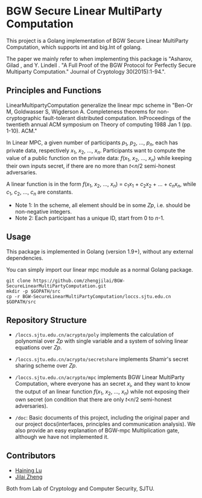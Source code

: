 # BGW Secure Linear MultiParty Computation

This project is a Golang implementation of BGW Secure Linear MultiParty Computation, which supports int and big.Int of golang.

The paper we mainly refer to when implementing this package is 
"Asharov, Gilad , and Y. Lindell . "A Full Proof of the BGW Protocol for Perfectly Secure Multiparty Computation." Journal of Cryptology 30(2015):1-94.". 


## Principles and Functions
LinearMultipartyComputation generalize the linear mpc scheme in "Ben-Or M, Goldwasser S, Wigderson A. Completeness theorems for non-cryptographic
fault-tolerant distributed computation. InProceedings of the twentieth annual ACM symposium on Theory of computing 1988 Jan 1 (pp. 1-10). ACM."

In Linear MPC, a given number of participants <i>p</i><sub>1</sub>, <i>p</i><sub>2</sub>, ..., <i>p<sub>n</sub></i>,
each has private data, respectively <i>x</i><sub>1</sub>, <i>x</i><sub>2</sub>, ..., <i>x<sub>n</sub></i>.
Participants want to compute the value of a public function on the private data:
<i>f</i>(<i>x</i><sub>1</sub>, <i>x</i><sub>2</sub>, ..., <i>x<sub>n</sub></i>)
while keeping their own inputs secret, if there are no more than <i>t</i>&lt;<i>n</i>/2 semi-honest
adversaries.

A linear function is in the form <i>f</i>(<i>x</i><sub>1</sub>, <i>x</i><sub>2</sub>, ..., <i>x<sub>n</sub></i>)
= <i>c</i><sub>1</sub><i>x</i><sub>1</sub> + <i>c</i><sub>2</sub><i>x</i><sub>2</sub> + ... +
<i>c<sub>n</sub></i><i>x<sub>n</sub></i>, while <i>c</i><sub>1</sub>, <i>c</i><sub>2</sub>, ..., <i>c<sub>n</sub></i>
are constants.

- Note 1: In the scheme, all element should be in some <i>Zp</i>, i.e. should be non-negative integers.
- Note 2: Each participant has a unique ID, start from 0 to <i>n</i>-1.

## Usage

This package is implemented in Golang (version 1.9+), without any external dependencies.

You can simply import our linear mpc module as a normal Golang package.
```shell
git clone https://github.com/zhengjilai/BGW-SecureLinearMultiPartyComputation.git
mkdir -p $GOPATH/src
cp -r BGW-SecureLinearMultiPartyComputation/loccs.sjtu.edu.cn $GOPATH/src
```

## Repository Structure

- ```/loccs.sjtu.edu.cn/acrypto/poly``` implements the calculation of polynomial over <i>Zp</i> with single variable 
and a system of solving linear equations over <i>Zp</i>.

- ```/loccs.sjtu.edu.cn/acrypto/secretshare``` implements Shamir's secret sharing scheme over <i>Zp</i>.

- ```/loccs.sjtu.edu.cn/acrypto/mpc``` implements BGW Linear MultiParty Computation, where everyone has an secret <i>x</i><sub>i</sub>, 
and they want to know the output of an linear function <i>f</i>(<i>x</i><sub>1</sub>, <i>x</i><sub>2</sub>, ..., <i>x<sub>n</sub></i>)
while not exposing their own secret (on condition that there are only <i>t</i>&lt;<i>n</i>/2 semi-honest adversaries).

- ```/doc```: Basic documents of this project, including the original paper and our project docs(interfaces, principles and communication analysis).
We also provide an easy explanation of BGW-mpc Multiplication gate, although we have not implemented it.


## Contributors

- [Haining Lu]()
- [Jilai Zheng](https://github.com/zhengjilai)

Both from Lab of Cryptology and Computer Security, SJTU.
